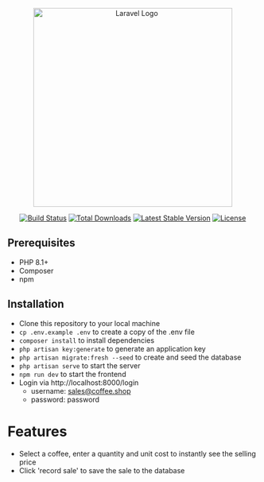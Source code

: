 <p align="center"><a href="https://laravel.com" target="_blank"><img src="https://raw.githubusercontent.com/laravel/art/master/logo-lockup/5%20SVG/2%20CMYK/1%20Full%20Color/laravel-logolockup-cmyk-red.svg" width="400" alt="Laravel Logo"></a></p>

<p align="center">
<a href="https://github.com/laravel/framework/actions"><img src="https://github.com/laravel/framework/workflows/tests/badge.svg" alt="Build Status"></a>
<a href="https://packagist.org/packages/laravel/framework"><img src="https://img.shields.io/packagist/dt/laravel/framework" alt="Total Downloads"></a>
<a href="https://packagist.org/packages/laravel/framework"><img src="https://img.shields.io/packagist/v/laravel/framework" alt="Latest Stable Version"></a>
<a href="https://packagist.org/packages/laravel/framework"><img src="https://img.shields.io/packagist/l/laravel/framework" alt="License"></a>
</p>

## Prerequisites
- PHP 8.1+
- Composer
- npm

## Installation
- Clone this repository to your local machine
- `cp .env.example .env` to create a copy of the .env file
- `composer install` to install dependencies
- `php artisan key:generate` to generate an application key
- `php artisan migrate:fresh --seed` to create and seed the database
- `php artisan serve` to start the server
- `npm run dev` to start the frontend
- Login via http://localhost:8000/login
  - username: sales@coffee.shop
  - password: password

# Features
- Select a coffee, enter a quantity and unit cost to instantly see the selling price
- Click 'record sale' to save the sale to the database
